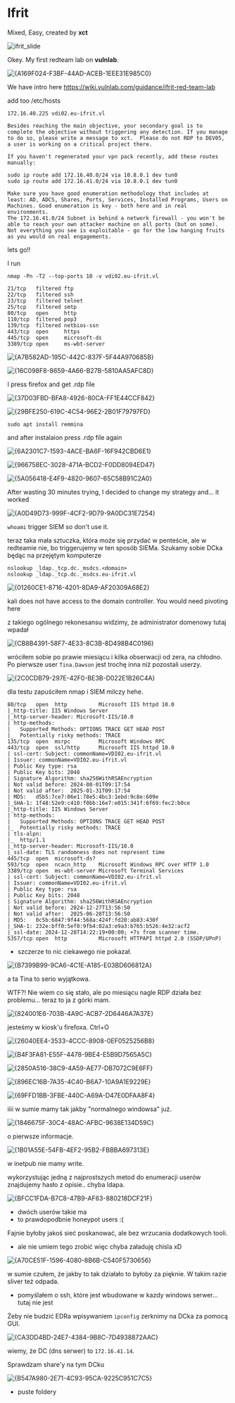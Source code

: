 # Ifrit
Mixed, Easy, created by **xct**

![ifrit_slide](https://github.com/user-attachments/assets/e26e203b-cc12-4d1b-9e36-84a0a07e24bf)

Okey. My first redteam lab on **vulnlab**.

![{A169F024-F3BF-44AD-ACEB-1EEE31E985C0}](https://github.com/user-attachments/assets/69c76728-ec10-462f-9a09-6371c5d2cd8c)

We have intro here https://wiki.vulnlab.com/guidance/ifrit-red-team-lab

add too /etc/hosts
```
172.16.40.225 vdi02.eu-ifrit.vl
```

```
Besides reaching the main objective, your secondary goal is to complete the objective without triggering any detection. If you manage to do so, please write a message to xct.  Please do not RDP to DEV05, a user is working on a critical project there.
```

```
If you haven't regenerated your vpn pack recently, add these routes manually:

sudo ip route add 172.16.40.0/24 via 10.8.0.1 dev tun0 
sudo ip route add 172.16.41.0/24 via 10.8.0.1 dev tun0
```

```
Make sure you have good enumeration methodology that includes at least: AD, ADCS, Shares, Ports, Services, Installed Programs, Users on Machines. Good enumeration is key - both here and in real environments.
The 172.16.41.0/24 Subnet is behind a network firewall - you won't be able to reach your own attacker machine on all ports (but on some).
Not everything you see is exploitable - go for the low hanging fruits as you would on real engagements.
```

lets go!!

I run
```
nmap -Pn -T2 --top-ports 10 -v vdi02.eu-ifrit.vl
```
```
21/tcp   filtered ftp
22/tcp   filtered ssh
23/tcp   filtered telnet
25/tcp   filtered smtp
80/tcp   open     http
110/tcp  filtered pop3
139/tcp  filtered netbios-ssn
443/tcp  open     https
445/tcp  open     microsoft-ds
3389/tcp open     ms-wbt-server
```

![{A7B582AD-195C-442C-837F-5F44A970685B}](https://github.com/user-attachments/assets/eb199779-1e11-46f0-b360-353e5ffd00d9)

![{16C098F8-8659-4A66-B27B-5810AA5AFC8D}](https://github.com/user-attachments/assets/2b974673-3884-46dc-9798-9e04c2dd2f08)

I press firefox and get .rdp file

![{37D03FBD-BFA8-4926-80CA-FF1E44CCF842}](https://github.com/user-attachments/assets/00d03eec-5eb0-436f-bf6f-0b572e340643)

![{29BFE250-619C-4C54-96E2-2B01F79797FD}](https://github.com/user-attachments/assets/2e601f42-aa64-46e8-9773-e1de9cef84a3)

```
sudo apt install remmina
```

and after instalaion press .rdp file again 

![{6A2301C7-1593-4ACE-BA6F-16F942CBD6E1}](https://github.com/user-attachments/assets/a73a3f73-dc07-4ed8-8b3b-6694abac852a)

![{966758EC-3028-471A-BCD2-F0DD8094ED47}](https://github.com/user-attachments/assets/66390bb4-46e9-40ac-9ced-ab41376e6a93)

![{5A056418-E4F9-4820-9607-65C58B91C2A0}](https://github.com/user-attachments/assets/cd225e67-43ab-4b4a-94d4-b68b200acfad)

After wasting 30 minutes trying, I decided to change my strategy and... it worked

![{A0D49D73-999F-4CF2-9D79-9A0DC31E7254}](https://github.com/user-attachments/assets/0eaf6f7c-20f8-4c79-873f-0a02a6a7ad5c)

`whoami` trigger SIEM so don't use it.

teraz taka mała sztuczka, która może się przydać w penteście, ale w redteamie nie, bo triggerujemy w ten sposób SIEMa. Szukamy sobie DCka będąc na przejętym komputerze
```
nslookup _ldap._tcp.dc._msdcs.<domain>
nslookup _ldap._tcp.dc._msdcs.eu-ifrit.vl
```

![{01260CE1-8716-4201-8DA9-AF20309A68E2}](https://github.com/user-attachments/assets/88c55092-4171-4451-a8c8-8316e0c80478)

kali does not have access to the domain controller. You would need pivoting here

z takiego ogólnego rekonesansu widzimy, że administrator domenowy tutaj wpadał

![{CB8B4391-58F7-4E33-8C3B-8D498B4C0196}](https://github.com/user-attachments/assets/cbdd6fa7-f4d4-4183-bdcc-18374a970ef6)

wróciłem sobie po prawie miesiącu i kilka obserwacji od zera, na chłodno.
Po pierwsze user `Tina.Dawson` jest trochę inna niż pozostali userzy.

![{2C0CDB79-297E-42F0-BE3B-D022E1B26C4A}](https://github.com/user-attachments/assets/c1cd6ede-a8f4-4934-a203-a4ebd7c0de1d)

dla testu zapuściłem nmap i SIEM milczy hehe.
```
80/tcp   open  http          Microsoft IIS httpd 10.0
|_http-title: IIS Windows Server
|_http-server-header: Microsoft-IIS/10.0
| http-methods: 
|   Supported Methods: OPTIONS TRACE GET HEAD POST
|_  Potentially risky methods: TRACE
135/tcp  open  msrpc         Microsoft Windows RPC
443/tcp  open  ssl/http      Microsoft IIS httpd 10.0
| ssl-cert: Subject: commonName=VDI02.eu-ifrit.vl
| Issuer: commonName=VDI02.eu-ifrit.vl
| Public Key type: rsa
| Public Key bits: 2048
| Signature Algorithm: sha256WithRSAEncryption
| Not valid before: 2024-08-01T09:17:54
| Not valid after:  2025-01-31T09:17:54
| MD5:   d5b5:7ce7:06e1:78e5:4bc3:1ebd:9c8e:609e
|_SHA-1: 1f48:52e9:c410:f0bb:16e7:e015:341f:6f69:fec2:b0ce
|_http-title: IIS Windows Server
| http-methods: 
|   Supported Methods: OPTIONS TRACE GET HEAD POST
|_  Potentially risky methods: TRACE
| tls-alpn: 
|_  http/1.1
|_http-server-header: Microsoft-IIS/10.0
|_ssl-date: TLS randomness does not represent time
445/tcp  open  microsoft-ds?
593/tcp  open  ncacn_http    Microsoft Windows RPC over HTTP 1.0
3389/tcp open  ms-wbt-server Microsoft Terminal Services
| ssl-cert: Subject: commonName=VDI02.eu-ifrit.vl
| Issuer: commonName=VDI02.eu-ifrit.vl
| Public Key type: rsa
| Public Key bits: 2048
| Signature Algorithm: sha256WithRSAEncryption
| Not valid before: 2024-12-27T13:56:50
| Not valid after:  2025-06-28T13:56:50
| MD5:   0c5b:6847:9f44:568a:424f:fd20:ab83:430f
|_SHA-1: 232e:bff0:5ef0:9fb4:02a3:e9a3:b765:b526:4e32:acf2
|_ssl-date: 2024-12-28T14:22:19+00:00; +7s from scanner time.
5357/tcp open  http          Microsoft HTTPAPI httpd 2.0 (SSDP/UPnP)
```
- szczerze to nic ciekawego nie pokazał.

![{B7399B99-9CA6-4C1E-A185-E03BD606812A}](https://github.com/user-attachments/assets/838559b3-8b04-41d1-ae98-8abca240c1a2)

a ta Tina to serio wyjątkowa.

WTF?! Nie wiem co się stało, ale po miesiącu nagle RDP działa bez problemu... teraz to ja z górki mam.

![{824001E6-703B-4A9C-ACB7-2D6446A7A37E}](https://github.com/user-attachments/assets/98700c6f-b6e6-444f-aa3b-397bb3e26826)

jesteśmy w kiosk'u firefoxa.
Ctrl+O

![{26040EE4-3533-4CCC-8908-0EF0525256B8}](https://github.com/user-attachments/assets/0b0300da-e9af-4a26-bb34-40e368420f8b)

![{B4F3FA81-E55F-4478-9BE4-E5B9D7565A5C}](https://github.com/user-attachments/assets/a2d31840-f9e7-43cc-9f2a-5f5e5b5ec172)

![{2850A516-38C9-4A59-AE77-DB7072C9E6FF}](https://github.com/user-attachments/assets/685042a7-e26d-4566-a256-b064fd272de4)

![{896EC16B-7A35-4C40-B6A7-10A9A1E9229E}](https://github.com/user-attachments/assets/c608ba63-54e1-4d10-a060-bfb5a7d587f9)

![{69FFD1BB-3FBE-440C-A69A-D47E0DFAA8F4}](https://github.com/user-attachments/assets/27a5beba-e997-4c04-805b-edc5123b4945)


iiii w sumie mamy tak jakby "normalnego windowsa" już.

![{1846675F-30C4-48AC-AFBC-9638E134D59C}](https://github.com/user-attachments/assets/5d7e0fd4-9a64-4c71-985a-2efd4669ac8e)

o pierwsze informacje.

![{1B01A55E-54FB-4EF2-95B2-FBBBA697313E}](https://github.com/user-attachments/assets/b6172f3c-12d6-4a7d-beb6-862b311ed726)

w inetpub nie mamy write.

wykorzystując jedną z najprostszych metod do enumeracji userów znajdujemy hasło z opisie.. chyba ldapa.

![{BFCC1FDA-B7C8-47B9-AF63-880218DCF21F}](https://github.com/user-attachments/assets/c791ed37-b57e-4303-a4cb-4edbe5c3d9f8)

- dwóch userów takie ma
- to prawdopodbnie honeypot users :(

Fajnie byłoby jakoś sieć poskanować, ale bez wrzucania dodatkowych tooli.
- ale nie umiem tego zrobić więc chyba załaduję chisla xD

![{A70CE51F-1596-4080-8B6B-C540F5730656}](https://github.com/user-attachments/assets/fa356d46-e443-4ce0-8b9f-b9ed90bc83c5)

w sumie czułem, że jakby to tak działało to byłoby za pięknie. W takim razie sliver też odpada.
- pomyślałem o ssh, które jest wbudowane w kazdy windows serwer... tutaj nie jest

Żeby nie budzić EDRa wpisywaniem `ipconfig` zerknimy na DCka za pomocą GUI.

![{CA3DD4BD-24E7-4384-9B8C-7D4938872AAC}](https://github.com/user-attachments/assets/7e87f24d-e22f-495e-bb0f-13466086cd3a)

wiemy, że DC (dns serwer) to `172.16.41.14`.

Sprawdzam share'y na tym DCku

![{B547A980-2E71-4C93-95CA-9225C951C7C5}](https://github.com/user-attachments/assets/f21067c9-e914-4c35-b753-58ca4952f2e2)

- puste foldery



